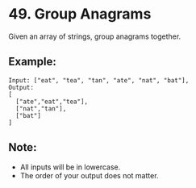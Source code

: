 # 49. Group Anagrams

Given an array of strings, group anagrams together.

## Example:

```
Input: ["eat", "tea", "tan", "ate", "nat", "bat"],
Output:
[
  ["ate","eat","tea"],
  ["nat","tan"],
  ["bat"]
]
```

## Note:

* All inputs will be in lowercase.
* The order of your output does not matter.